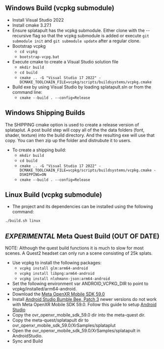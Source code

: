 Windows Build (vcpkg submodule)
-----------------------
* Install Visual Studio 2022
* Install cmake 3.27.1
* Ensure splatapult has the vcpkg submodule.
  Either clone with the --recursive flag so that the vcpkg submodule is added
  or execute `git submodule init` and `git submodule update` after a regular clone.
* Bootstrap vcpkg
  - `cd vcpkg`
  - `bootstrap-vcpg.bat`
* Execute cmake to create a Visual Studio solution file
  - `mkdir build`
  - `cd build`
  - `cmake .. -G "Visual Studio 17 2022" -DCMAKE_TOOLCHAIN_FILE=vcpkg/scripts/buildsystems/vcpkg.cmake`
* Build exe by using Visual Studio by loading splatapult.sln or from the command line:
  - `cmake --build . --config=Release`

Windows Shipping Builds
-------------------------
The SHIPPING cmake option is used to create a release version of splataplut.
A post build step will copy all of the the data folders (font, shader, texture) into the build directory.
And the resulting exe will use that copy.  You can then zip up the folder and distrubute it to users.

* To create a shipping build:
    - `mkdir build`
    - `cd build`
    - `cmake .. -G "Visual Studio 17 2022" -DCMAKE_TOOLCHAIN_FILE=vcpkg/scripts/buildsystems/vcpkg.cmake -DSHIPPING=ON`
    - `cmake --build . --config=Release`

Linux Build (vcpkg submodule)
--------------------
* The project and its dependencies can be installed using the following command:
```bash
./build.sh linux
```

*EXPERIMENTAL* Meta Quest Build (OUT OF DATE)
--------------------
NOTE: Although the quest build functions it is much to slow for most scenes.
A Quest2 headset can only run a scene consisting of 25k splats.

* Use vcpkg to install the following packages:
    - `vcpkg install glm:arm64-android`
    - `vcpkg install libpng:arm64-android`
    - `vcpkg install nlohmann-json:arm64-android`
* Set the following environment var ANDROID_VCPKG_DIR to point to vcpkg/installed/arm64-android.
* Download the [Meta OpenXR Mobile SDK 59.0](https://developer.oculus.com/downloads/package/oculus-openxr-mobile-sdk/)
* Install [Android Studio Bumble Bee, Patch 3](https://developer.android.com/studio/archive)
  newer versions do not work with Meta OpenXR Mobile SDK 59.0.
  Follow this guide to setup [Android Studio](https://developer.oculus.com/documentation/native/android/mobile-studio-setup-android/)
* Copy the ovr_openxr_mobile_sdk_59.0 dir into the meta-quest dir.
* Copy the meta-quest/splatapult dir to ovr_openxr_mobile_sdk_59.0/XrSamples/splataplut
* Open the ovr_openxr_mobile_sdk_59.0/XrSamples/splatapult in AndroidStudio.
* Sync and Build

